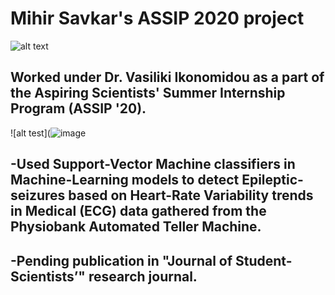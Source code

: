 # Mihir Savkar's ASSIP 2020 project

![alt text](https://4.bp.blogspot.com/-PDGwtAHRG1M/V-5uAaoSxtI/AAAAAAAAJ64/D0sh3XpHOugLG2VcR8WGB_MMJjIrBQUdgCLcB/s1600/Screen%2BShot%2B2016-09-03%2Bat%2B1.25.05%2BPM.png)

## Worked under Dr. Vasiliki Ikonomidou as a part of the Aspiring Scientists' Summer Internship Program (ASSIP '20).

![alt test](![image](https://user-images.githubusercontent.com/67392640/117602600-176c2d00-b11f-11eb-8c35-86bbddc7bc6f.png)

## -Used Support-Vector Machine classifiers in Machine-Learning models to detect Epileptic-seizures based on Heart-Rate Variability trends in Medical (ECG) data gathered from the Physiobank Automated Teller Machine.
## -Pending publication in "Journal of Student-Scientists’" research journal.
